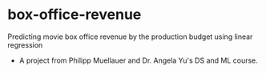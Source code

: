 # box-office-revenue


Predicting movie box office revenue by the production budget using linear regression


* A project from Philipp Muellauer and Dr. Angela Yu's DS and ML course.
